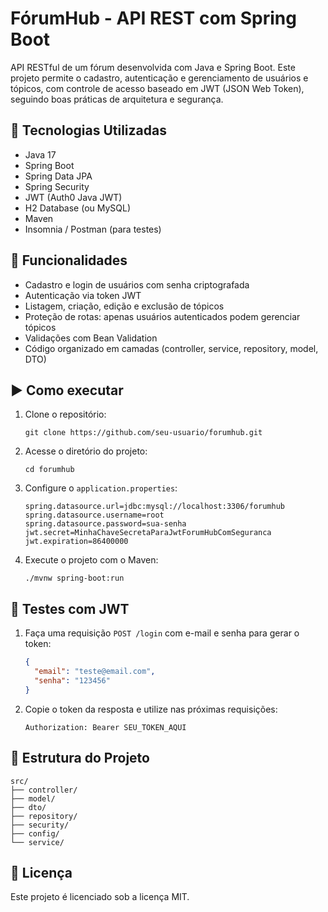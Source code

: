 # FórumHub - API REST com Spring Boot

API RESTful de um fórum desenvolvida com Java e Spring Boot. Este projeto permite o cadastro, autenticação e gerenciamento de usuários e tópicos, com controle de acesso baseado em JWT (JSON Web Token), seguindo boas práticas de arquitetura e segurança.

## 🔧 Tecnologias Utilizadas

- Java 17  
- Spring Boot  
- Spring Data JPA  
- Spring Security  
- JWT (Auth0 Java JWT)  
- H2 Database (ou MySQL)  
- Maven  
- Insomnia / Postman (para testes)

## 🔐 Funcionalidades

- Cadastro e login de usuários com senha criptografada
- Autenticação via token JWT
- Listagem, criação, edição e exclusão de tópicos
- Proteção de rotas: apenas usuários autenticados podem gerenciar tópicos
- Validações com Bean Validation
- Código organizado em camadas (controller, service, repository, model, DTO)

## ▶️ Como executar

1. Clone o repositório:
   ```
   git clone https://github.com/seu-usuario/forumhub.git
   ```

2. Acesse o diretório do projeto:
   ```
   cd forumhub
   ```

3. Configure o `application.properties`:
   ```
   spring.datasource.url=jdbc:mysql://localhost:3306/forumhub
   spring.datasource.username=root
   spring.datasource.password=sua-senha
   jwt.secret=MinhaChaveSecretaParaJwtForumHubComSeguranca
   jwt.expiration=86400000
   ```

4. Execute o projeto com o Maven:
   ```
   ./mvnw spring-boot:run
   ```

## 🧪 Testes com JWT

1. Faça uma requisição `POST /login` com e-mail e senha para gerar o token:
   ```json
   {
     "email": "teste@email.com",
     "senha": "123456"
   }
   ```

2. Copie o token da resposta e utilize nas próximas requisições:
   ```
   Authorization: Bearer SEU_TOKEN_AQUI
   ```

## 📁 Estrutura do Projeto

```
src/
├── controller/
├── model/
├── dto/
├── repository/
├── security/
├── config/
└── service/
```

## 📝 Licença

Este projeto é licenciado sob a licença MIT.
